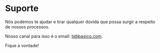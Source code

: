 # Suporte

Nós podemos te ajudar e tirar qualquer dúvida que possa surgir a respeito de nossos processos.

Nosso canal para isso é o email: ti@basico.com.

Fique a vontade!

